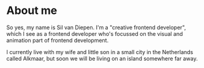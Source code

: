# About me

So yes, my name is Sil van Diepen. I'm a "creative frontend developer", which I see as a frontend developer who's focussed on the visual and animation part of frontend development.

I currently live with my wife and little son in a small city in the Netherlands called Alkmaar, but soon we will be living on an island somewhere far away. 
